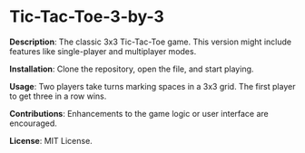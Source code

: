 # Tic-Tac-Toe-3-by-3
**Description**: The classic 3x3 Tic-Tac-Toe game. This version might include features like single-player and multiplayer modes.

**Installation**: Clone the repository, open the file, and start playing.

**Usage**: Two players take turns marking spaces in a 3x3 grid. The first player to get three in a row wins.

**Contributions**: Enhancements to the game logic or user interface are encouraged.

**License**: MIT License.
